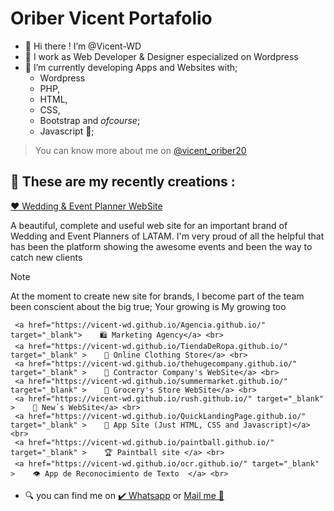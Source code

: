 # Oriber Vicent Portafolio

- 👋 Hi there !  I’m @Vicent-WD
- 🌃 I work as Web Developer & Designer especialized on Wordpress
- 🌱 I’m currently developing Apps and Websites with;
  - Wordpress 
  - PHP,
  - HTML,
  - CSS,
  - Bootstrap and _ofcourse_;
  - Javascript 🤩;
 
>You can know more about me on [@vicent_oriber20](https://www.instagram.com/vicent_oriber20/) 

## 🦾 These are my recently creations :
  

<a href="https://personalplus.com.ve" target="_blank" >❤️ Wedding & Event Planner WebSite</a>

A beautiful, complete and useful web site for an important brand of Wedding and Event Planners of LATAM. 
I'm very proud of all the helpful that has been the platform showing the awesome events and been the way to catch new clients

> [!NOTE]
> At the moment to create new site for brands, I become part of the team been conscient about the big true;
> Your growing is My growing too 
     
     <a href="https://vicent-wd.github.io/Agencia.github.io/" target="_blank">    🛍️ Marketing Agency</a> <br>
     <a href="https://vicent-wd.github.io/TiendaDeRopa.github.io/" target="_blank" >    🧥 Online Clothing Store</a> <br>
     <a href="https://vicent-wd.github.io/thehugecompany.github.io/" target="_blank" >    🚧 Contractor Company's WebSite</a> <br>
     <a href="https://vicent-wd.github.io/summermarket.github.io/" target="_blank" >    🥑 Grocery's Store WebSite</a> <br>
     <a href="https://vicent-wd.github.io/rush.github.io/" target="_blank" >    📰 New´s WebSite</a> <br>
     <a href="https://vicent-wd.github.io/QuickLandingPage.github.io/" target="_blank" >    📲 App Site (Just HTML, CSS and Javascript)</a> <br>
     <a href="https://vicent-wd.github.io/paintball.github.io/" target="_blank" >    🏆 Paintball site </a> <br>
     <a href="https://vicent-wd.github.io/ocr.github.io/" target="_blank" >    👁️ App de Reconocimiento de Texto  </a> <br>


    
  
- 🔍 you can find me on
   	<a href="https://wa.me/+584147894210" target="_blank">✔️ Whatsapp</a> or <a href="mailto:olivervicent.wd@gmail.com" target="_blank">Mail me 📩</a>   
